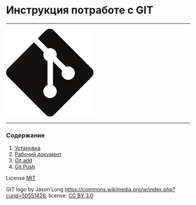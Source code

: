 # Инструкция потработе с GIT

---

![logo](./img/Git-icon-black.svg.png)

---
 ### Содержание 
 1. [Установка](./installation.md)
 2. [Рабочий документ](./working_file.md)
 3. [Git add](./add.md)
 4. [Git Push](./push.md)
 


License [MIT](./license_MIT.md)


GIT logo by Jason Long https://commons.wikimedia.org/w/index.php?curid=50551426, license: [CC BY 3.0](https://creativecommons.org/licenses/by/3.0/)